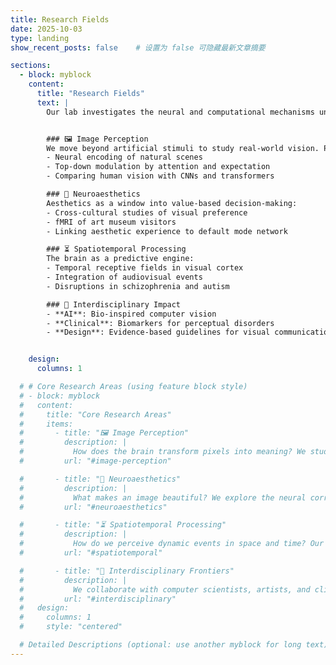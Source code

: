 ```yaml
---
title: Research Fields
date: 2025-10-03
type: landing
show_recent_posts: false    # 设置为 false 可隐藏最新文章摘要

sections:      
  - block: myblock
    content:
      title: "Research Fields"
      text: |
        Our lab investigates the neural and computational mechanisms underlying human perception and cognition, with a focus on **image perception**, **neuroaesthetics**, and **temporal-spatial processing**. We integrate behavioral experiments, neuroimaging (fMRI/EEG), and computational modeling to bridge mind, brain, and artificial systems.


        ### 🖼️ Image Perception  
        We move beyond artificial stimuli to study real-world vision. Projects include:  
        - Neural encoding of natural scenes  
        - Top-down modulation by attention and expectation  
        - Comparing human vision with CNNs and transformers  

        ### 🎨 Neuroaesthetics  
        Aesthetics as a window into value-based decision-making:  
        - Cross-cultural studies of visual preference  
        - fMRI of art museum visitors  
        - Linking aesthetic experience to default mode network  

        ### ⏳ Spatiotemporal Processing  
        The brain as a predictive engine:  
        - Temporal receptive fields in visual cortex  
        - Integration of audiovisual events  
        - Disruptions in schizophrenia and autism  

        ### 🔗 Interdisciplinary Impact  
        - **AI**: Bio-inspired computer vision  
        - **Clinical**: Biomarkers for perceptual disorders  
        - **Design**: Evidence-based guidelines for visual communication


    design:
      columns: 1

  # # Core Research Areas (using feature block style)
  # - block: myblock
  #   content:
  #     title: "Core Research Areas"
  #     items:
  #       - title: "🖼️ Image Perception"
  #         description: |
  #           How does the brain transform pixels into meaning? We study hierarchical visual processing—from edge detection to scene understanding—using naturalistic stimuli and deep neural networks as computational benchmarks.
  #         url: "#image-perception"

  #       - title: "🎨 Neuroaesthetics"
  #         description: |
  #           What makes an image beautiful? We explore the neural correlates of aesthetic judgment across cultures, linking art perception to emotion, memory, and reward systems.
  #         url: "#neuroaesthetics"

  #       - title: "⏳ Spatiotemporal Processing"
  #         description: |
  #           How do we perceive dynamic events in space and time? Our work examines neural integration windows, motion prediction, and the brain’s internal clock using psychophysics and time-resolved neuroimaging.
  #         url: "#spatiotemporal"

  #       - title: "🔗 Interdisciplinary Frontiers"
  #         description: |
  #           We collaborate with computer scientists, artists, and clinicians to apply our findings to AI vision, mental health diagnostics, and human-centered design.
  #         url: "#interdisciplinary"
  #   design:
  #     columns: 1
  #     style: "centered"

  # Detailed Descriptions (optional: use another myblock for long text)
---
```

